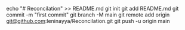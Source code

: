 echo "# Reconcilation" >> README.md
git init
git add README.md
git commit -m "first commit"
git branch -M main
git remote add origin git@github.com:leninayya/Reconcilation.git
git push -u origin main
